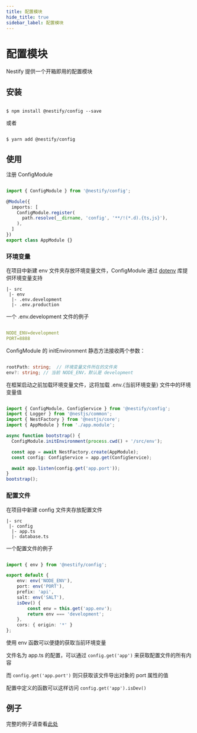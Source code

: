 ```yaml
---
title: 配置模块
hide_title: true
sidebar_label: 配置模块
---
```


# 配置模块

Nestify 提供一个开箱即用的配置模块

## 安装

``` shell

$ npm install @nestify/config --save

```

或者

``` shell

$ yarn add @nestify/config

```

## 使用

注册 ConfigModule

``` typescript

import { ConfigModule } from '@nestify/config';

@Module({
  imports: [
    ConfigModule.register(
      path.resolve(__dirname, 'config', '**/!(*.d).{ts,js}'),
    ),
  ]
})
export class AppModule {}

```

### 环境变量

在项目中新建 env 文件夹存放环境变量文件，ConfigModule 通过 [dotenv](https://github.com/motdotla/dotenv) 库提供环境变量支持

```
|- src
 |- env
  |- .env.development
  |- .env.production

```

一个 .env.development 文件的例子

``` yaml

NODE_ENV=development
PORT=8888

```

ConfigModule 的 initEnvironment 静态方法接收两个参数：

``` typescript

rootPath: string;  // 环境变量文件所在的文件夹
env?: string; // 当前 NODE_ENV，默认是 development

```

在框架启动之前加载环境变量文件，这将加载 .env.{当前环境变量} 文件中的环境变量值

``` typescript

import { ConfigModule, ConfigService } from '@nestify/config';
import { Logger } from '@nestjs/common';
import { NestFactory } from '@nestjs/core';
import { AppModule } from './app.module';

async function bootstrap() {
  ConfigModule.initEnvironment(process.cwd() + '/src/env');

  const app = await NestFactory.create(AppModule);
  const config: ConfigService = app.get(ConfigService);

  await app.listen(config.get('app.port'));
}
bootstrap();

```

### 配置文件

在项目中新建 config 文件夹存放配置文件

```
|- src
 |- config
  |- app.ts
  |- database.ts
```

一个配置文件的例子

``` typescript

import { env } from '@nestify/config';

export default {
    env: env('NODE_ENV'),
    port: env('PORT'),
    prefix: 'api',
    salt: env('SALT'),
    isDev() {
        const env = this.get('app.env');
        return env === 'development';
    },
    cors: { origin: '*' }
};

```

使用 env 函数可以便捷的获取当前环境变量

文件名为 app.ts 的配置，可以通过 ``` config.get('app') ``` 来获取配置文件的所有内容

而 ``` config.get('app.port') ``` 则只获取该文件导出对象的 port 属性的值

配置中定义的函数可以这样访问 ``` config.get('app').isDev() ```

## 例子

完整的例子请查看[此处](https://github.com/ZhiXiao-Lin/nestify/tree/master/examples/01-config)
